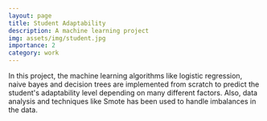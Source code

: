 ```yaml
---
layout: page
title: Student Adaptability
description: A machine learning project
img: assets/img/student.jpg
importance: 2
category: work
---
```


In this project, the machine learning algorithms like logistic regression, naive bayes and decision trees are implemented from scratch to predict the student's adaptability level depending on many different factors. Also, data analysis and techniques like Smote has been used to handle imbalances in the data.